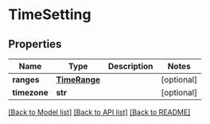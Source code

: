 # TimeSetting

## Properties
Name | Type | Description | Notes
------------ | ------------- | ------------- | -------------
**ranges** | [**TimeRange**](TimeRange.md) |  | [optional] 
**timezone** | **str** |  | [optional] 

[[Back to Model list]](../README.md#documentation-for-models) [[Back to API list]](../README.md#documentation-for-api-endpoints) [[Back to README]](../README.md)


